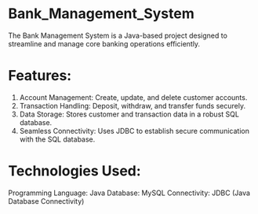 # Bank_Management_System
The Bank Management System is a Java-based project designed to streamline and manage core banking operations efficiently. 

# Features:
1. Account Management: Create, update, and delete customer accounts.
2. Transaction Handling: Deposit, withdraw, and transfer funds securely.
3. Data Storage: Stores customer and transaction data in a robust SQL database.
4. Seamless Connectivity: Uses JDBC to establish secure communication with the SQL database.

# Technologies Used:
Programming Language: Java
Database: MySQL
Connectivity: JDBC (Java Database Connectivity)
